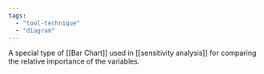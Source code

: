 ```yaml
---
tags:
  - "tool-technique"
  - "diagram"
---
```

A special type of [[Bar Chart]] used in [[sensitivity analysis]] for comparing the relative importance of the variables.